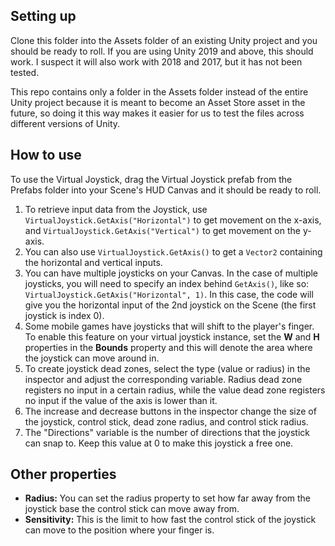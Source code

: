 Setting up
----------
Clone this folder into the Assets folder of an existing Unity project and you should be ready to roll. If you are using Unity 2019 and above, this should work. I suspect it will also work with 2018 and 2017, but it has not been tested.

This repo contains only a folder in the Assets folder instead of the entire Unity project because it is meant to become an Asset Store asset in the future, so doing it this way makes it easier for us to test the files across different versions of Unity.

How to use
----------
To use the Virtual Joystick, drag the Virtual Joystick prefab from the Prefabs folder into your Scene's HUD Canvas and it should be ready to roll.

1. To retrieve input data from the Joystick, use `VirtualJoystick.GetAxis("Horizontal")` to get movement on the x-axis, and `VirtualJoystick.GetAxis("Vertical")` to get movement on the y-axis.
2. You can also use `VirtualJoystick.GetAxis()` to get a `Vector2` containing the horizontal and vertical inputs.
3. You can have multiple joysticks on your Canvas. In the case of multiple joysticks, you will need to specify an index behind `GetAxis()`, like so: `VirtualJoystick.GetAxis("Horizontal", 1)`. In this case, the code will give you the horizontal input of the 2nd joystick on the Scene (the first joystick is index 0).
4. Some mobile games have joysticks that will shift to the player's finger. To enable this feature on your virtual joystick instance, set the **W** and **H** properties in the **Bounds** property and this will denote the area where the joystick can move around in.
5. To create joystick dead zones, select the type (value or radius) in the inspector and adjust the corresponding variable. Radius dead zone registers no input in a certain radius, while the value dead zone registers no input if the value of the axis is lower than it.
6. The increase and decrease buttons in the inspector change the size of the joystick, control stick, dead zone radius, and control stick radius.
7. The "Directions" variable is the number of directions that the joystick can snap to. Keep this value at 0 to make this joystick a free one.

Other properties
----------------
- **Radius:** You can set the radius property to set how far away from the joystick base the control stick can move away from.
- **Sensitivity:** This is the limit to how fast the control stick of the joystick can move to the position where your finger is.